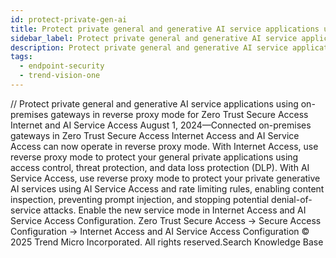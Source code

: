 ```yaml
---
id: protect-private-gen-ai
title: Protect private general and generative AI service applications using on-premises gateways in reverse proxy mode for Zero Trust Secure Access Internet and AI Service Access
sidebar_label: Protect private general and generative AI service applications using on-premises gateways in reverse proxy mode for Zero Trust Secure Access Internet and AI Service Access
description: Protect private general and generative AI service applications using on-premises gateways in reverse proxy mode for Zero Trust Secure Access Internet and AI Service Access
tags:
  - endpoint-security
  - trend-vision-one
---
```


/*<![CDATA[*/ $('#title').html($('meta[name=map-description]').attr('content')); /*]]>*/ Protect private general and generative AI service applications using on-premises gateways in reverse proxy mode for Zero Trust Secure Access Internet and AI Service Access August 1, 2024—Connected on-premises gateways in Zero Trust Secure Access Internet Access and AI Service Access can now operate in reverse proxy mode. With Internet Access, use reverse proxy mode to protect your general private applications using access control, threat protection, and data loss protection (DLP). With AI Service Access, use reverse proxy mode to protect your private generative AI services using AI Service Access and rate limiting rules, enabling content inspection, preventing prompt injection, and stopping potential denial-of-service attacks. Enable the new service mode in Internet Access and AI Service Access Configuration. Zero Trust Secure Access → Secure Access Configuration → Internet Access and AI Service Access Configuration © 2025 Trend Micro Incorporated. All rights reserved.Search Knowledge Base